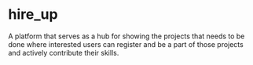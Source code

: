 # hire_up
A platform that serves as a hub for showing the projects that needs to be done where interested users can register and be a part of those projects and actively contribute their skills.
